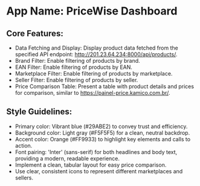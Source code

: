 # **App Name**: PriceWise Dashboard

## Core Features:

- Data Fetching and Display: Display product data fetched from the specified API endpoint: http://201.23.64.234:8000/api/products/.
- Brand Filter: Enable filtering of products by brand.
- EAN Filter: Enable filtering of products by EAN.
- Marketplace Filter: Enable filtering of products by marketplace.
- Seller Filter: Enable filtering of products by seller.
- Price Comparison Table: Present a table with product details and prices for comparison, similar to https://painel-price.kamico.com.br/.

## Style Guidelines:

- Primary color: Vibrant blue (#29ABE2) to convey trust and efficiency.
- Background color: Light gray (#F5F5F5) for a clean, neutral backdrop.
- Accent color: Orange (#FF9933) to highlight key elements and calls to action.
- Font pairing: 'Inter' (sans-serif) for both headlines and body text, providing a modern, readable experience.
- Implement a clean, tabular layout for easy price comparison.
- Use clear, consistent icons to represent different marketplaces and sellers.